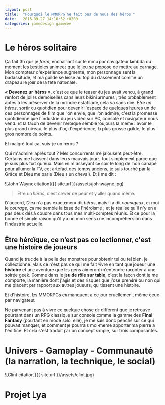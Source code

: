 ```yaml
---
layout: post
title:  "Pourquoi le MMORPG ne fait pas de nous des héros."
date:   2016-09-27 14:10:52 +0200
categories: gamedesign gamedev
---
```


# Le héros solitaire

Ça fait 3h que je *farm*, enchaînant sur le mmo par navigateur lambda du moment les bestioles animées que le jeu se propose de mettre au carnage. Mon compteur d'expérience augmente, mon personnage sent la badassitude, et ma guilde se hisse au top du classement comme un drapeau le jour de la fête nationale. 

**« Devenez un héros »**, c'est ce que le teaser du jeu avait vendu, à grand renfort de jolies demoiselles dans leurs bikini armures ; très probablement aptes à les préserver de la moindre estafilade, cela va sans dire. *Être un héros*, sortir du quotidien pour devenir l'espace de quelques heures un de ces personnages de film que l'on envie, que l'on admire, c'est la promesse quotidienne que l'industrie du jeu vidéo sur PC, console et navigateur nous vend. Et la façon de devenir héroïque semble toujours la même : avoir le plus grand niveau, le plus d'or, d'expérience, la plus grosse guilde, le plus gros nombre de points.

Et malgré tout ça, suis-je un héros ?

Qui m'admire, après tout ? Mes concurrents me jalousent peut-être. Certains me haïssent dans leurs mauvais jours, tout simplement parce que je suis plus fort qu'eux. Mais en m'asseyant ce soir le long de mon canapé pour allumer la TV, cet artefact des temps anciens, je suis touché par la Grâce et Dieu me parle (Dieu a un cheval). Et il me dit :

![John Wayne citation]({{ site.url }}/assets/johnwayne.jpg) 

> Être un *héros*, c'est crever de peur et y aller quand même.

D'accord, Dieu n'a pas exactement dit *héros*, mais il a dit *courageux*, et moi le *courage*, ça me semble la base de l'héroïsme ; et je réalise qu'il n'y en a pas deux dés à coudre dans tous mes multi-comptes réunis. Et ce pour la bonne et simple raison qu'il y a un mon sens une incompréhension dans l'industrie actuelle.

## Être héroïque, ce n'est pas collectionner, c'est une histoire de joueurs

Quand je trucide à la pelle des monstres pour obtenir tel ou tel bien, je collectionne. Mais ce n'est pas ce qui me fait vivre en tant que joueur une **histoire** et une aventure que les gens aimeront m'entendre raconter à une soirée geek. Comme dans le **jeu de rôle sur table**, c'est la façon dont je me comporte, la manière dont j'agis et des risques que j'ose prendre ou non qui me placent par rapport aux autres joueurs, qui tissent une histoire. 

Et d'histoire, les MMORPGs en manquent à ce jour cruellement, même ceux par navigateur.

Ne parvenant pas à vivre ce quelque chose de différent que je retrouve pourtant dans un RPG classique sur console comme la gamme des **Final Fantasy** (pourtant en mode solo, elle), je me suis donc penché sur ce qui pouvait manquer, et comment je pourrais moi-même apporter ma pierre à l'édifice. 
Et cela s'est traduit par un concept simple, sur trois composantes.

# Univers - Gameplay - Communauté (la narration, la technique, le social)

![Clint citation]({{ site.url }}/assets/clint.jpg) 

# Projet Lya

